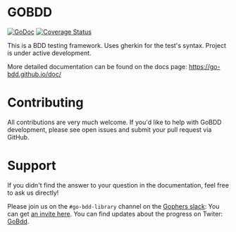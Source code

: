 # GOBDD

[![GoDoc](https://godoc.org/github.com/go-bdd/gobdd?status.svg)](https://godoc.org/github.com/go-bdd/gobdd) [![Coverage Status](https://coveralls.io/repos/github/go-bdd/gobdd/badge.svg?branch=master)](https://coveralls.io/github/go-bdd/gobdd?branch=master)

This is a BDD testing framework. Uses gherkin for the test's syntax. Project is under active development.

More detailed documentation can be found on the docs page: https://go-bdd.github.io/doc/

# Contributing
All contributions are very much welcome. If you'd like to help with GoBDD development, please see open issues and submit your pull request via GitHub.

# Support
If you didn't find the answer to your question in the documentation, feel free to ask us directly!

Please join us on the `#go-bdd-library` channel on the [Gophers slack](https://gophers.slack.com/): You can get [an invite here](https://gophersinvite.herokuapp.com/).
You can find updates about the progress on Twiter: [GoBdd](https://twitter.com/Go_BDD).
